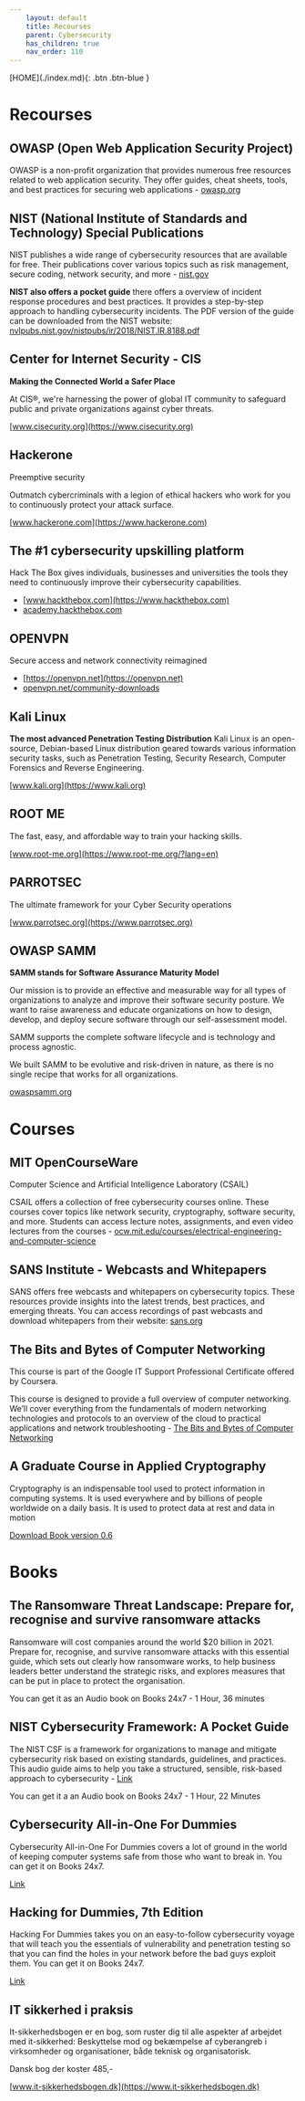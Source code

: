 ```yaml
---
    layout: default
    title: Recourses
    parent: Cybersecurity
    has_children: true
    nav_order: 110
---
```


<span class="fs-1">
[HOME](./index.md){: .btn .btn-blue }
</span>

# Recourses

## OWASP (Open Web Application Security Project)
OWASP is a non-profit organization that provides numerous free resources related to web application security. They offer guides, cheat sheets, tools, and best practices for securing web applications - [owasp.org](https://owasp.org)

## NIST (National Institute of Standards and Technology) Special Publications
NIST publishes a wide range of cybersecurity resources that are available for free. Their publications cover various topics such as risk management, secure coding, network security, and more - [nist.gov](https://www.nist.gov)

**NIST also offers a pocket guide** there offers a overview of incident response procedures and best practices. It provides a step-by-step approach to handling cybersecurity incidents. The PDF version of the guide can be downloaded from the NIST website: [nvlpubs.nist.gov/nistpubs/ir/2018/NIST.IR.8188.pdf](nvlpubs.nist.gov/nistpubs/ir/2018/NIST.IR.8188.pdf)


## Center for Internet Security - CIS
**Making the Connected World a Safer Place**

At CIS®, we're harnessing the power of global IT community to safeguard public and private organizations against cyber threats.

[www.cisecurity.org](https://www.cisecurity.org)

## Hackerone
Preemptive security

Outmatch cybercriminals with a legion of ethical hackers who work for you to continuously protect your attack surface.

[www.hackerone.com](https://www.hackerone.com)


## The #1 cybersecurity upskilling platform
Hack The Box gives individuals, businesses and universities the tools they need to continuously improve their cybersecurity capabilities.

- [www.hackthebox.com](https://www.hackthebox.com)
- [academy.hackthebox.com](https://academy.hackthebox.com)

## OPENVPN
Secure access and network connectivity reimagined

- [https://openvpn.net](https://openvpn.net)
- [openvpn.net/community-downloads](https://openvpn.net/community-downloads)

## Kali Linux
**The most advanced Penetration Testing Distribution**
Kali Linux is an open-source, Debian-based Linux distribution geared towards various information security tasks, such as Penetration Testing, Security Research, Computer Forensics and Reverse Engineering.

[www.kali.org](https://www.kali.org)

## ROOT ME
The fast, easy, and affordable way to train your hacking skills.

[www.root-me.org](https://www.root-me.org/?lang=en)

## PARROTSEC
The ultimate framework for your Cyber Security operations

[www.parrotsec.org](https://www.parrotsec.org)


## OWASP SAMM
**SAMM stands for Software Assurance Maturity Model**

Our mission is to provide an effective and measurable way for all types of organizations to analyze and improve their software security posture. We want to raise awareness and educate organizations on how to design, develop, and deploy secure software through our self-assessment model. 

SAMM supports the complete software lifecycle and is technology and process agnostic. 

We built SAMM to be evolutive and risk-driven in nature, as there is no single recipe that works for all organizations.

[owaspsamm.org](https://owaspsamm.org)

# Courses

## MIT OpenCourseWare
Computer Science and Artificial Intelligence Laboratory (CSAIL)

CSAIL offers a collection of free cybersecurity courses online. These courses cover topics like network security, cryptography, software security, and more. Students can access lecture notes, assignments, and even video lectures from the courses - [ocw.mit.edu/courses/electrical-engineering-and-computer-science](ocw.mit.edu/courses/electrical-engineering-and-computer-science)

## SANS Institute - Webcasts and Whitepapers
SANS offers free webcasts and whitepapers on cybersecurity topics. These resources provide insights into the latest trends, best practices, and emerging threats. You can access recordings of past webcasts and download whitepapers from their website: [sans.org](https://www.sans.org/emea)

## The Bits and Bytes of Computer Networking
This course is part of the Google IT Support Professional Certificate offered by Coursera.

This course is designed to provide a full overview of computer networking. We’ll cover everything from the fundamentals of modern networking technologies and protocols to an overview of the cloud to practical applications and network troubleshooting - [The Bits and Bytes of Computer Networking](https://www.coursera.org/learn/computer-networking?irclickid=TEs3y30S1xyPWT%3AQ-OUPCU2lUkF2qMQCl2zeXE0&irgwc=1&utm_medium=partners&utm_source=impact&utm_campaign=1193463&utm_content=b2c#syllabus)


## A Graduate Course in Applied Cryptography
Cryptography is an indispensable tool used to protect information in computing systems. It is used everywhere and by billions of people worldwide on a daily basis. It is used to protect data at rest and data in motion

[Download Book version 0.6](https://toc.cryptobook.us/book.pdf)


# Books

## The Ransomware Threat Landscape: Prepare for, recognise and survive ransomware attacks
Ransomware will cost companies around the world $20 billion in 2021. Prepare for, recognise, and survive ransomware attacks with this essential guide, which sets out clearly how ransomware works, to help business leaders better understand the strategic risks, and explores measures that can be put in place to protect the organisation.

You can get it as an Audio book on Books 24x7 - 1 Hour, 36 minutes

## NIST Cybersecurity Framework: A Pocket Guide
The NIST CSF is a framework for organizations to manage and mitigate cybersecurity risk based on existing standards, guidelines, and practices. This audio guide aims to help you take a structured, sensible, risk-based approach to cybersecurity - [Link](https://2masteritezproxy.skillport.com/skillportfe/main.action#summary/BOOKS/RW$11275:_ss_book:143662)

You can get it a an Audio book on Books 24x7 - 1 Hour, 22 Minutes

## Cybersecurity All-in-One For Dummies
Cybersecurity All-in-One For Dummies covers a lot of ground in the world of keeping computer systems safe from those who want to break in. You can get it on Books 24x7.

[Link](https://2masteritezproxy.skillport.com/skillportfe/main.action#summary/BOOKS/RW$106472:_ss_book:164739)


## Hacking for Dummies, 7th Edition
Hacking For Dummies takes you on an easy-to-follow cybersecurity voyage that will teach you the essentials of vulnerability and penetration testing so that you can find the holes in your network before the bad guys exploit them. You can get it on Books 24x7.

[Link](https://2masteritezproxy.skillport.com/skillportfe/main.action#summary/BOOKS/RW$80928:_ss_book:159486)

## IT sikkerhed i praksis
It-sikkerhedsbogen er en bog, som ruster dig til alle aspekter af arbejdet med it-sikkerhed: Beskyttelse mod og bekæmpelse af cyberangreb i virksomheder og organisationer, både teknisk og organisatorisk.

Dansk bog der koster 485,-

[www.it-sikkerhedsbogen.dk](https://www.it-sikkerhedsbogen.dk)